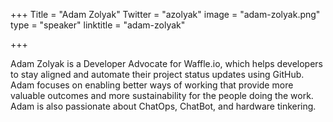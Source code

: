 +++
Title = "Adam Zolyak"
Twitter = "azolyak"
image = "adam-zolyak.png"
type = "speaker"
linktitle = "adam-zolyak"

+++

Adam Zolyak is a Developer Advocate for Waffle.io, which helps developers to stay aligned and automate their project status updates using GitHub. Adam focuses on enabling better ways of working that provide more valuable outcomes and more sustainability for the people doing the work. Adam is also passionate about ChatOps, ChatBot, and hardware tinkering.
